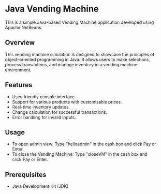 # Java Vending Machine

This is a simple Java-based Vending Machine application developed using Apache NetBeans.

## Overview

This vending machine simulation is designed to showcase the principles of object-oriented programming in Java. It allows users to make selections, process transactions, and manage inventory in a vending machine environment.

## Features

- User-friendly console interface.
- Support for various products with customizable prices.
- Real-time inventory updates.
- Change calculation for successful transactions.
- Error handling for invalid inputs.

## Usage
- To open admin view: Type "helloadmin" in the cash box and click Pay or Enter.
- To close the Vending Machine: Type "closeVM" in the cash box and click Pay or Enter.

## Prerequisites

- Java Development Kit (JDK)

